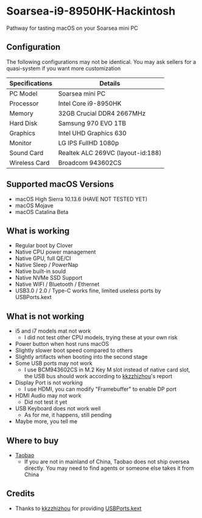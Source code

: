 # Soarsea-i9-8950HK-Hackintosh
Pathway for tasting macOS on your Soarsea mini PC

## Configuration

The following configurations may not be identical. You may ask sellers for a quasi-system if you want more customization

| Specifications | Details                           |
| -------------- | --------------------------------- |
| PC Model       | Soarsea mini PC                   |
| Processor      | Intel Core i9-8950HK              |
| Memory         | 32GB Crucial DDR4 2667MHz         |
| Hard Disk      | Samsung 970 EVO 1TB               |
| Graphics       | Intel UHD Graphics 630            |
| Monitor        | LG IPS FullHD 1080p               |
| Sound Card     | Realtek ALC 269VC (layout-id:188) |
| Wireless Card  | Broadcom 943602CS                 |

## Supported macOS Versions

- macOS High Sierra 10.13.6 (HAVE NOT TESTED YET)
- macOS Mojave
- macOS Catalina Beta

## What is working

- Regular boot by Clover
- Native CPU power management
- Native GPU, full QE/CI
- Native Sleep / PowerNap
- Native built-in sould
- Native NVMe SSD Support
- Native WIFI / Bluetooth / Ethernet
- USB3.0 / 2.0 / Type-C works fine, limited useless ports by USBPorts.kext

## What is not working

- i5 and i7 models mat not work
  - I did not test other CPU models, trying these at your own risk
- Power button when host runs macOS
- Slightly slower boot speed compared to others
- Slightly artifacts when booting into the second stage
- Some USB ports may not work
  - I use BCM943602CS in M.2 Key M slot instead of native card slot, the USB bus should work according to [kkzzhizhou](https://github.com/kkzzhizhou)'s report
- Display Port is not working
  - I use HDMI, you can modify "Framebuffer" to enable DP port
- HDMI Audio may not work
  - Did not test it yet
- USB Keyboard does not work well
  - As for me, it happens, still pending
- Maybe more, you tell me

## Where to buy

- [Taobao](https://item.taobao.com/item.htm?spm=a230r.1.14.20.47f24c1aV8myCD&id=564185703343&ns=1&abbucket=14#detail)
  - If you are not in mainland of China, Taobao does not ship oversea directly. You may need to find agents or someone else takes it from China

## Credits

- Thanks to [kkzzhizhou](https://github.com/kkzzhizhou) for providing [USBPorts.kext](https://github.com/kkzzhizhou/S200H_I7-8750H_Hackintosh/tree/master/EFI/CLOVER/kexts/Other/USBPorts.kext)
